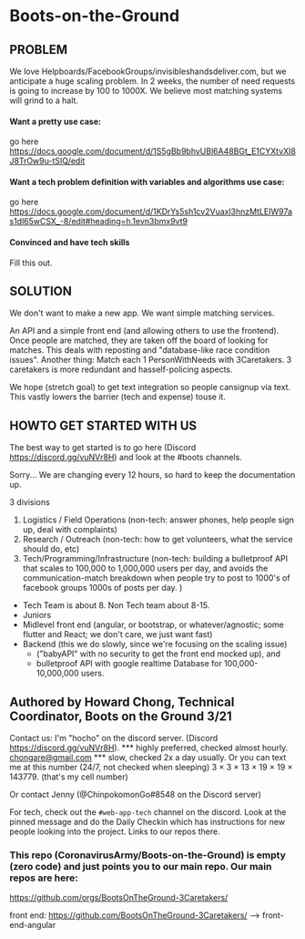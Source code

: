 # Boots-on-the-Ground

## PROBLEM
We love Helpboards/FacebookGroups/invisibleshandsdeliver.com, but we anticipate a huge scaling problem. In 2 weeks, the number of need requests is going to increase by 100 to 1000X. We believe most matching systems will grind to a halt.

#### Want a pretty use case:
go here
https://docs.google.com/document/d/1S5gBb9bhvUBl6A48BGt_E1CYXtvXI8J8TrOw9u-tSIQ/edit

#### Want a tech problem definition with variables and algorithms use case:
go here
https://docs.google.com/document/d/1KDrYs5sh1cv2Vuaxl3hnzMtLEIW97as1dl65wCSX_-8/edit#heading=h.1evn3bmx9vt9

#### Convinced and have tech skills
Fill this out.


## SOLUTION
We don't want to make a new app.  We want simple matching services. 

An API and a simple front end (and allowing others to use the frontend). 
Once people are matched, they are taken off the board of looking for matches. This deals with reposting and "database-like race condition issues".
Another thing: Match each 1 PersonWithNeeds with 3Caretakers. 3 caretakers is more redundant and hasself-policing aspects.

 We hope (stretch goal) to get text integration so people cansignup via text. This vastly lowers the barrier (tech and expense) touse it.

## HOWTO GET STARTED WITH US

The best way to get started is to go here (Discord https://discord.gg/vuNVr8H) and look at the #boots channels. 

Sorry... We are changing every 12 hours, so hard to keep the documentation up.

3 divisions
1) Logistics / Field Operations (non-tech: answer phones, help people sign up, deal with complaints)
2) Research / Outreach (non-tech: how to get volunteers, what the service should do, etc)
3) Tech/Programming/Infrastructure (non-tech: building a bulletproof API that scales to 100,000 to 1,000,000 users per day, and avoids the communication-match breakdown when people try to post to 1000's of facebook groups 1000s of posts per day.
)

* Tech Team is about 8. Non Tech team about 8-15.
* Juniors
* Midlevel front end (angular, or bootstrap, or whatever/agnostic; some flutter and React; we don't care, we just want fast)
* Backend (this we do slowly, since we're focusing on the scaling issue)
  * ("babyAPI" with no security to get the front end mocked up), and
  * bulletproof API with google realtime Database for 100,000-10,000,000 users.
  
## Authored by Howard Chong, Technical Coordinator, Boots on the Ground 3/21
Contact us:
I'm "hocho" on the discord server. (Discord https://discord.gg/vuNVr8H). *** highly preferred, checked almost hourly.
chongare@gmail.com *** slow, checked 2x a day usually.
Or you can text me at this number (24/7, not checked when sleeping) 3 × 3 × 13 × 19 × 19 × 143779. (that's my cell number)

Or contact Jenny (@ChinpokomonGo#8548 on the Discord server)

For tech, check out the `#web-app-tech` channel on the discord. Look at the pinned message and do the Daily Checkin which has instructions for new people looking into the project. Links to our repos there.

### This repo (CoronavirusArmy/Boots-on-the-Ground) is empty (zero code) and just points you to our main repo. Our main repos are here:
https://github.com/orgs/BootsOnTheGround-3Caretakers/

front end: https://github.com/BootsOnTheGround-3Caretakers/ --> front-end-angular

